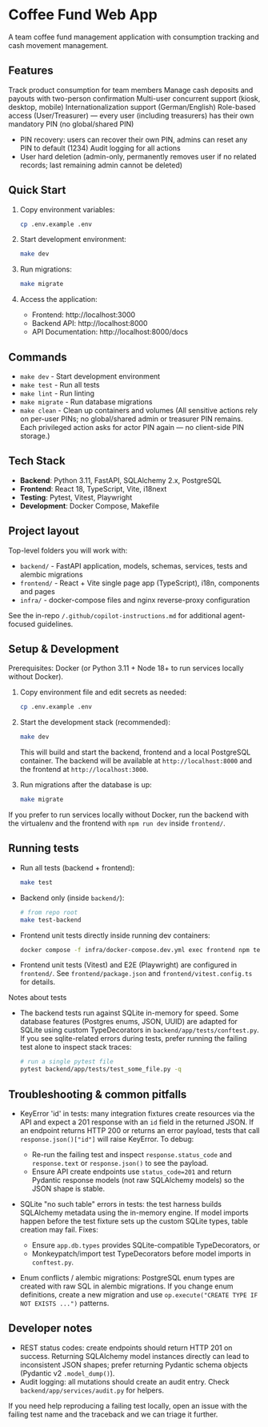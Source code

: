 # Coffee Fund Web App

A team coffee fund management application with consumption tracking and cash movement management.

## Features

 Track product consumption for team members
 Manage cash deposits and payouts with two-person confirmation
 Multi-user concurrent support (kiosk, desktop, mobile)
 Internationalization support (German/English)
 Role-based access (User/Treasurer) — every user (including treasurers) has their own mandatory PIN (no global/shared PIN)
- PIN recovery: users can recover their own PIN, admins can reset any PIN to default (1234)
 Audit logging for all actions
- User hard deletion (admin-only, permanently removes user if no related records; last remaining admin cannot be deleted)

## Quick Start

1. Copy environment variables:
   ```bash
   cp .env.example .env
   ```

2. Start development environment:
   ```bash
   make dev
   ```

3. Run migrations:
   ```bash
   make migrate
   ```

4. Access the application:
   - Frontend: http://localhost:3000
   - Backend API: http://localhost:8000
   - API Documentation: http://localhost:8000/docs

## Commands

- `make dev` - Start development environment
- `make test` - Run all tests
- `make lint` - Run linting
- `make migrate` - Run database migrations
- `make clean` - Clean up containers and volumes
   (All sensitive actions rely on per-user PINs; no global/shared admin or treasurer PIN remains. Each privileged action asks for actor PIN again — no client-side PIN storage.)

## Tech Stack

- **Backend**: Python 3.11, FastAPI, SQLAlchemy 2.x, PostgreSQL
- **Frontend**: React 18, TypeScript, Vite, i18next
- **Testing**: Pytest, Vitest, Playwright
- **Development**: Docker Compose, Makefile

## Project layout

Top-level folders you will work with:

- `backend/` - FastAPI application, models, schemas, services, tests and alembic migrations
- `frontend/` - React + Vite single page app (TypeScript), i18n, components and pages
- `infra/` - docker-compose files and nginx reverse-proxy configuration

See the in-repo `/.github/copilot-instructions.md` for additional agent-focused guidelines.

## Setup & Development

Prerequisites: Docker (or Python 3.11 + Node 18+ to run services locally without Docker).

1. Copy environment file and edit secrets as needed:
    ```bash
    cp .env.example .env
    ```

2. Start the development stack (recommended):
    ```bash
    make dev
    ```

    This will build and start the backend, frontend and a local PostgreSQL container. The backend will be available at `http://localhost:8000` and the frontend at `http://localhost:3000`.

3. Run migrations after the database is up:
    ```bash
    make migrate
    ```

If you prefer to run services locally without Docker, run the backend with the virtualenv and the frontend with `npm run dev` inside `frontend/`.

## Running tests

- Run all tests (backend + frontend):
   ```bash
   make test
   ```

- Backend only (inside `backend/`):
   ```bash
   # from repo root
   make test-backend
   ```

- Frontend unit tests directly inside running dev containers:
   ```bash
   docker compose -f infra/docker-compose.dev.yml exec frontend npm test --silent -- --run
   ```

- Frontend unit tests (Vitest) and E2E (Playwright) are configured in `frontend/`. See `frontend/package.json` and `frontend/vitest.config.ts` for details.

Notes about tests
- The backend tests run against SQLite in-memory for speed. Some database features (Postgres enums, JSON, UUID) are adapted for SQLite using custom TypeDecorators in `backend/app/tests/conftest.py`. If you see sqlite-related errors during tests, prefer running the failing test alone to inspect stack traces:

   ```bash
   # run a single pytest file
   pytest backend/app/tests/test_some_file.py -q
   ```

## Troubleshooting & common pitfalls

- KeyError 'id' in tests: many integration fixtures create resources via the API and expect a 201 response with an `id` field in the returned JSON. If an endpoint returns HTTP 200 or returns an error payload, tests that call `response.json()["id"]` will raise KeyError. To debug:
   - Re-run the failing test and inspect `response.status_code` and `response.text` or `response.json()` to see the payload.
   - Ensure API create endpoints use `status_code=201` and return Pydantic response models (not raw SQLAlchemy models) so the JSON shape is stable.

- SQLite "no such table" errors in tests: the test harness builds SQLAlchemy metadata using the in-memory engine. If model imports happen before the test fixture sets up the custom SQLite types, table creation may fail. Fixes:
   - Ensure `app.db.types` provides SQLite-compatible TypeDecorators, or
   - Monkeypatch/import test TypeDecorators before model imports in `conftest.py`.

- Enum conflicts / alembic migrations: PostgreSQL enum types are created with raw SQL in alembic migrations. If you change enum definitions, create a new migration and use `op.execute("CREATE TYPE IF NOT EXISTS ...")` patterns.

## Developer notes

- REST status codes: create endpoints should return HTTP 201 on success. Returning SQLAlchemy model instances directly can lead to inconsistent JSON shapes; prefer returning Pydantic schema objects (Pydantic v2 `.model_dump()`).
- Audit logging: all mutations should create an audit entry. Check `backend/app/services/audit.py` for helpers.

If you need help reproducing a failing test locally, open an issue with the failing test name and the traceback and we can triage it further.